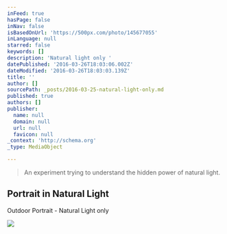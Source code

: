 ```yaml
---
inFeed: true
hasPage: false
inNav: false
isBasedOnUrl: 'https://500px.com/photo/145677055'
inLanguage: null
starred: false
keywords: []
description: 'Natural light only '
datePublished: '2016-03-26T18:03:06.002Z'
dateModified: '2016-03-26T18:03:03.139Z'
title: ''
author: []
sourcePath: _posts/2016-03-25-natural-light-only.md
published: true
authors: []
publisher:
  name: null
  domain: null
  url: null
  favicon: null
_context: 'http://schema.org'
_type: MediaObject

---
```

> An experiment trying to understand the hidden power of natural light.

<article style=""><h1>Portrait in Natural Light</h1><p>Outdoor Portrait - Natural Light only</p><img src="https://drscdn.500px.org/photo/145677055/q%3D80_m%3D2000/a041dcd1d090e2e1f2694710ef40b086" /></article>